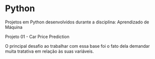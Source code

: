 # Python

Projetos em Python desenvolvidos durante a disciplina: Aprendizado de Máquina 

Projeto 01 - Car Price Prediction
  
  O principal desafio ao trabalhar com essa base foi o fato dela demandar muita tratativa em relação às suas variáveis.

